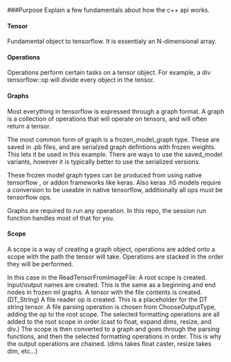 ###Purpose
Explain a few fundamentals about how the c++ api works.

#### Tensor
Fundamental object to tensorflow. It is essentialy an N-dimensional array.

#### Operations
Operations perform certain tasks on a tensor object. For example, a div tensorflow::op
will divide every object in the tensor.


#### Graphs
Most everything in tensorflow is expressed through a graph format.
A graph is a collection of operations that will operate on tensors, and will often return a tensor.

The most common form of graph is a frozen_model_graph type. These are saved in .pb files, and are serialzed graph defintions with frozen weights. This lets it be used in this example. There are ways to use the saved_model variants, however it is typically better to use the serialized versions. 

These frozen model graph types can be produced from using native tensorflow , or addon frameworks like keras. Also keras .h5 models require a conversion to be useable in native tensorflow, additionally all ops must be tensorflow ops. 

Graphs are required to run any operation. In this repo, the session run function handles most of that for you.

#### Scope
A scope is a way of creating a graph object, operations are added onto a scope with the path the tensor will take. Operations are stacked in the order they will be performed. 

In this case in the ReadTensorFromImageFile:
A root scope is created.
Input/output names are created. This is the same as a beginning and end nodes in frozen ml graphs.
A tensor with the file contents is created. (DT_String)
A file reader op is created. This is a placeholder for the DT string tensor.
A file parsing operation is chosen from ChooseOutputType, adding the op to the root scope.
The selected formatting operations are all added to the root scope in order.(cast to float, expand dims, resize, and div.)
The scope is then converted to a graph and goes through the parsing functions, and then the selected formatting operations in order. This is why the output operations are chained. (dims takes float caster, resize takes dim, etc...)


